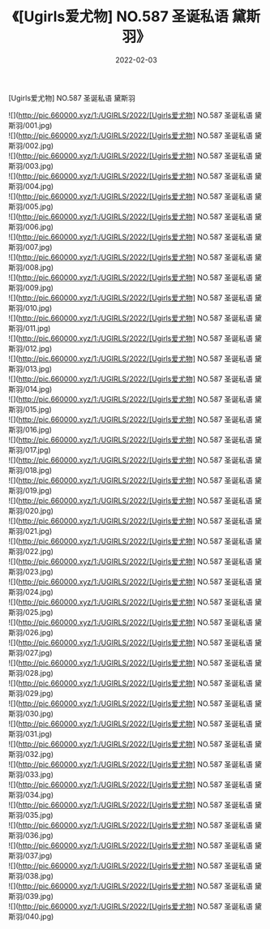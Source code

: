 ﻿---
layout: post
title:  《[Ugirls爱尤物] NO.587 圣诞私语 黛斯羽》
date:   2022-02-03
img: http://pic.660000.xyz/1:/UGIRLS/2022/[Ugirls爱尤物] NO.587 圣诞私语 黛斯羽/000.jpg
categories: [美女, 清纯, 唯美]
---

[Ugirls爱尤物] NO.587 圣诞私语 黛斯羽

 ![](http://pic.660000.xyz/1:/UGIRLS/2022/[Ugirls爱尤物] NO.587 圣诞私语 黛斯羽/001.jpg) <br>![](http://pic.660000.xyz/1:/UGIRLS/2022/[Ugirls爱尤物] NO.587 圣诞私语 黛斯羽/002.jpg) <br>![](http://pic.660000.xyz/1:/UGIRLS/2022/[Ugirls爱尤物] NO.587 圣诞私语 黛斯羽/003.jpg) <br>![](http://pic.660000.xyz/1:/UGIRLS/2022/[Ugirls爱尤物] NO.587 圣诞私语 黛斯羽/004.jpg) <br>![](http://pic.660000.xyz/1:/UGIRLS/2022/[Ugirls爱尤物] NO.587 圣诞私语 黛斯羽/005.jpg) <br>![](http://pic.660000.xyz/1:/UGIRLS/2022/[Ugirls爱尤物] NO.587 圣诞私语 黛斯羽/006.jpg) <br>![](http://pic.660000.xyz/1:/UGIRLS/2022/[Ugirls爱尤物] NO.587 圣诞私语 黛斯羽/007.jpg) <br>![](http://pic.660000.xyz/1:/UGIRLS/2022/[Ugirls爱尤物] NO.587 圣诞私语 黛斯羽/008.jpg) <br>![](http://pic.660000.xyz/1:/UGIRLS/2022/[Ugirls爱尤物] NO.587 圣诞私语 黛斯羽/009.jpg) <br>![](http://pic.660000.xyz/1:/UGIRLS/2022/[Ugirls爱尤物] NO.587 圣诞私语 黛斯羽/010.jpg) <br>![](http://pic.660000.xyz/1:/UGIRLS/2022/[Ugirls爱尤物] NO.587 圣诞私语 黛斯羽/011.jpg) <br>![](http://pic.660000.xyz/1:/UGIRLS/2022/[Ugirls爱尤物] NO.587 圣诞私语 黛斯羽/012.jpg) <br>![](http://pic.660000.xyz/1:/UGIRLS/2022/[Ugirls爱尤物] NO.587 圣诞私语 黛斯羽/013.jpg) <br>![](http://pic.660000.xyz/1:/UGIRLS/2022/[Ugirls爱尤物] NO.587 圣诞私语 黛斯羽/014.jpg) <br>![](http://pic.660000.xyz/1:/UGIRLS/2022/[Ugirls爱尤物] NO.587 圣诞私语 黛斯羽/015.jpg) <br>![](http://pic.660000.xyz/1:/UGIRLS/2022/[Ugirls爱尤物] NO.587 圣诞私语 黛斯羽/016.jpg) <br>![](http://pic.660000.xyz/1:/UGIRLS/2022/[Ugirls爱尤物] NO.587 圣诞私语 黛斯羽/017.jpg) <br>![](http://pic.660000.xyz/1:/UGIRLS/2022/[Ugirls爱尤物] NO.587 圣诞私语 黛斯羽/018.jpg) <br>![](http://pic.660000.xyz/1:/UGIRLS/2022/[Ugirls爱尤物] NO.587 圣诞私语 黛斯羽/019.jpg) <br>![](http://pic.660000.xyz/1:/UGIRLS/2022/[Ugirls爱尤物] NO.587 圣诞私语 黛斯羽/020.jpg) <br>![](http://pic.660000.xyz/1:/UGIRLS/2022/[Ugirls爱尤物] NO.587 圣诞私语 黛斯羽/021.jpg) <br>![](http://pic.660000.xyz/1:/UGIRLS/2022/[Ugirls爱尤物] NO.587 圣诞私语 黛斯羽/022.jpg) <br>![](http://pic.660000.xyz/1:/UGIRLS/2022/[Ugirls爱尤物] NO.587 圣诞私语 黛斯羽/023.jpg) <br>![](http://pic.660000.xyz/1:/UGIRLS/2022/[Ugirls爱尤物] NO.587 圣诞私语 黛斯羽/024.jpg) <br>![](http://pic.660000.xyz/1:/UGIRLS/2022/[Ugirls爱尤物] NO.587 圣诞私语 黛斯羽/025.jpg) <br>![](http://pic.660000.xyz/1:/UGIRLS/2022/[Ugirls爱尤物] NO.587 圣诞私语 黛斯羽/026.jpg) <br>![](http://pic.660000.xyz/1:/UGIRLS/2022/[Ugirls爱尤物] NO.587 圣诞私语 黛斯羽/027.jpg) <br>![](http://pic.660000.xyz/1:/UGIRLS/2022/[Ugirls爱尤物] NO.587 圣诞私语 黛斯羽/028.jpg) <br>![](http://pic.660000.xyz/1:/UGIRLS/2022/[Ugirls爱尤物] NO.587 圣诞私语 黛斯羽/029.jpg) <br>![](http://pic.660000.xyz/1:/UGIRLS/2022/[Ugirls爱尤物] NO.587 圣诞私语 黛斯羽/030.jpg) <br>![](http://pic.660000.xyz/1:/UGIRLS/2022/[Ugirls爱尤物] NO.587 圣诞私语 黛斯羽/031.jpg) <br>![](http://pic.660000.xyz/1:/UGIRLS/2022/[Ugirls爱尤物] NO.587 圣诞私语 黛斯羽/032.jpg) <br>![](http://pic.660000.xyz/1:/UGIRLS/2022/[Ugirls爱尤物] NO.587 圣诞私语 黛斯羽/033.jpg) <br>![](http://pic.660000.xyz/1:/UGIRLS/2022/[Ugirls爱尤物] NO.587 圣诞私语 黛斯羽/034.jpg) <br>![](http://pic.660000.xyz/1:/UGIRLS/2022/[Ugirls爱尤物] NO.587 圣诞私语 黛斯羽/035.jpg) <br>![](http://pic.660000.xyz/1:/UGIRLS/2022/[Ugirls爱尤物] NO.587 圣诞私语 黛斯羽/036.jpg) <br>![](http://pic.660000.xyz/1:/UGIRLS/2022/[Ugirls爱尤物] NO.587 圣诞私语 黛斯羽/037.jpg) <br>![](http://pic.660000.xyz/1:/UGIRLS/2022/[Ugirls爱尤物] NO.587 圣诞私语 黛斯羽/038.jpg) <br>![](http://pic.660000.xyz/1:/UGIRLS/2022/[Ugirls爱尤物] NO.587 圣诞私语 黛斯羽/039.jpg) <br>![](http://pic.660000.xyz/1:/UGIRLS/2022/[Ugirls爱尤物] NO.587 圣诞私语 黛斯羽/040.jpg) <br>